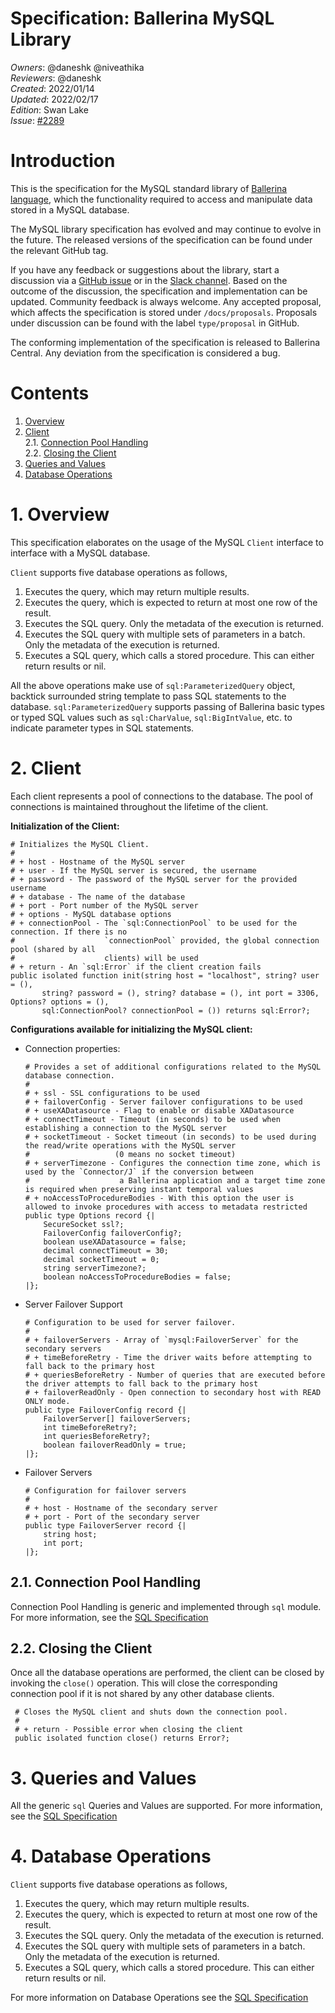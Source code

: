 # Specification: Ballerina MySQL Library

_Owners_: @daneshk @niveathika  
_Reviewers_: @daneshk  
_Created_: 2022/01/14   
_Updated_: 2022/02/17  
_Edition_: Swan Lake  
_Issue_: [#2289](https://github.com/ballerina-platform/ballerina-standard-library/issues/2289)

# Introduction

This is the specification for the MySQL standard library of [Ballerina language](https://ballerina.io/), which the functionality required to access and manipulate data stored in a MySQL database.  

The MySQL library specification has evolved and may continue to evolve in the future. The released versions of the specification can be found under the relevant GitHub tag. 

If you have any feedback or suggestions about the library, start a discussion via a [GitHub issue](https://github.com/ballerina-platform/ballerina-standard-library/issues) or in the [Slack channel](https://ballerina.io/community/). Based on the outcome of the discussion, the specification and implementation can be updated. Community feedback is always welcome. Any accepted proposal, which affects the specification is stored under `/docs/proposals`. Proposals under discussion can be found with the label `type/proposal` in GitHub.

The conforming implementation of the specification is released to Ballerina Central. Any deviation from the specification is considered a bug.

# Contents

1. [Overview](#1-overview)
2. [Client](#2-client)  
   2.1. [Connection Pool Handling](#21-connection-pool-handling)  
   2.2. [Closing the Client](#22-closing-the-client)
3. [Queries and Values](#3-queries-and-values)
4. [Database Operations](#4-database-operations)

# 1. Overview

This specification elaborates on the usage of the MySQL `Client` interface to interface with a MySQL database.

`Client` supports five database operations as follows,
1. Executes the query, which may return multiple results.
2. Executes the query, which is expected to return at most one row of the result.
3. Executes the SQL query. Only the metadata of the execution is returned.
4. Executes the SQL query with multiple sets of parameters in a batch. Only the metadata of the execution is returned.
5. Executes a SQL query, which calls a stored procedure. This can either return results or nil.

All the above operations make use of `sql:ParameterizedQuery` object, backtick surrounded string template to pass
SQL statements to the database. `sql:ParameterizedQuery` supports passing of Ballerina basic types or typed SQL values
such as `sql:CharValue`, `sql:BigIntValue`, etc. to indicate parameter types in SQL statements.

# 2. Client

Each client represents a pool of connections to the database. The pool of connections is maintained throughout the
lifetime of the client.

**Initialization of the Client:**
```ballerina
# Initializes the MySQL Client.
#
# + host - Hostname of the MySQL server
# + user - If the MySQL server is secured, the username
# + password - The password of the MySQL server for the provided username
# + database - The name of the database
# + port - Port number of the MySQL server
# + options - MySQL database options
# + connectionPool - The `sql:ConnectionPool` to be used for the connection. If there is no
#                    `connectionPool` provided, the global connection pool (shared by all 
#                    clients) will be used
# + return - An `sql:Error` if the client creation fails
public isolated function init(string host = "localhost", string? user = (), 
       string? password = (), string? database = (), int port = 3306, Options? options = (), 
       sql:ConnectionPool? connectionPool = ()) returns sql:Error?;
```

**Configurations available for initializing the MySQL client:**
* Connection properties:
  ```ballerina
  # Provides a set of additional configurations related to the MySQL database connection.
  #
  # + ssl - SSL configurations to be used
  # + failoverConfig - Server failover configurations to be used
  # + useXADatasource - Flag to enable or disable XADatasource
  # + connectTimeout - Timeout (in seconds) to be used when establishing a connection to the MySQL server
  # + socketTimeout - Socket timeout (in seconds) to be used during the read/write operations with the MySQL server
  #                   (0 means no socket timeout)
  # + serverTimezone - Configures the connection time zone, which is used by the `Connector/J` if the conversion between
  #                    a Ballerina application and a target time zone is required when preserving instant temporal values
  # + noAccessToProcedureBodies - With this option the user is allowed to invoke procedures with access to metadata restricted
  public type Options record {|
      SecureSocket ssl?;
      FailoverConfig failoverConfig?;
      boolean useXADatasource = false;
      decimal connectTimeout = 30;
      decimal socketTimeout = 0;
      string serverTimezone?;
      boolean noAccessToProcedureBodies = false;
  |};
  ```
* Server Failover Support
   ```ballerina
   # Configuration to be used for server failover.
   #
   # + failoverServers - Array of `mysql:FailoverServer` for the secondary servers
   # + timeBeforeRetry - Time the driver waits before attempting to fall back to the primary host
   # + queriesBeforeRetry - Number of queries that are executed before the driver attempts to fall back to the primary host
   # + failoverReadOnly - Open connection to secondary host with READ ONLY mode.
   public type FailoverConfig record {|
       FailoverServer[] failoverServers;
       int timeBeforeRetry?;
       int queriesBeforeRetry?;
       boolean failoverReadOnly = true;
   |};
   ```
* Failover Servers
   ```ballerina
   # Configuration for failover servers
   #
   # + host - Hostname of the secondary server
   # + port - Port of the secondary server
   public type FailoverServer record {|
       string host;
       int port;
   |};
   ```

## 2.1. Connection Pool Handling

Connection Pool Handling is generic and implemented through `sql` module. For more information, see the
[SQL Specification](https://github.com/ballerina-platform/module-ballerina-sql/blob/master/docs/spec/spec.md#21-connection-pool-handling)

## 2.2. Closing the Client

Once all the database operations are performed, the client can be closed by invoking the `close()`
operation. This will close the corresponding connection pool if it is not shared by any other database clients.

   ```ballerina
    # Closes the MySQL client and shuts down the connection pool.
    #
    # + return - Possible error when closing the client
    public isolated function close() returns Error?;
   ```

# 3. Queries and Values

All the generic `sql` Queries and Values are supported. For more information, see the
[SQL Specification](https://github.com/ballerina-platform/module-ballerina-sql/blob/master/docs/spec/spec.md#3-queries-and-values)

# 4. Database Operations

`Client` supports five database operations as follows,
1. Executes the query, which may return multiple results.
2. Executes the query, which is expected to return at most one row of the result.
3. Executes the SQL query. Only the metadata of the execution is returned.
4. Executes the SQL query with multiple sets of parameters in a batch. Only the metadata of the execution is returned.
5. Executes a SQL query, which calls a stored procedure. This can either return results or nil.

For more information on Database Operations see the [SQL Specification](https://github.com/ballerina-platform/module-ballerina-sql/blob/master/docs/spec/spec.md#4-database-operations)
